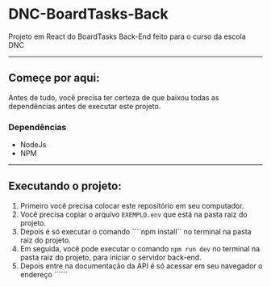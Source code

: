 # DNC-BoardTasks-Back
Projeto em React do BoardTasks Back-End feito para o curso da escola DNC

--------------------------------------------------------------------------


## Começe por aqui:
Antes de tudo, você precisa ter certeza de que baixou todas as dependências antes de executar este projeto.

### Dependências
- NodeJs
- NPM

--------------------------------------------------------------------------


## Executando o projeto:
1) Primeiro você precisa colocar este repositório em seu computador.
2) Você precisa copiar o arquivo `EXEMPLO.env` que está na pasta raiz do projeto.
3) Depois é só executar o comando ````npm install`` no terminal na pasta raiz do projeto.
4) Em seguida, você pode executar o comando ```npm run dev``` no terminal na pasta raiz do projeto, para iniciar o servidor back-end.
5) Depois entre na documentação da API é só acessar em seu navegador o endereço ``````